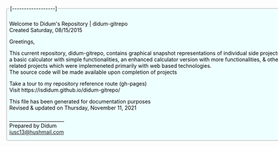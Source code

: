 
######
<fieldset><legend>[------------------]</legend><br/>
Welcome to Didum's Repository | didum-gitrepo <br/>
Created Saturday, 08/15/2015 <br/>

Greetings,

<p>This current repository, didum-gitrepo, contains graphical snapshot representations of individual side projects:<br/>
a basic calculator with simple functionalities, an enhanced calculator version with more functionalities, & other<br/> related projects which were implemeneted primarily with web based technologies.<br/>
    The source code will be made available upon completion of projects
    </p>
    
<p> Take a tour to my repository reference route (gh-pages)<br/>
    Visit https://isdidum.github.io/didum-gitrepo/
</p>

<p>
    This file has been generated for documentation purposes<br/>
    Revised & updated on Thursday, November 11, 2021
</p>

_______________________<br/>
Prepared by Didum <br/>
iusc13@hushmail.com
</fieldset>

<style>
    fieldset {
        border: 1px solid #aaa;
        border-radius: 4px;
        padding: .5em .5em 0;
        color: #000;
        background:#eff;
        width:850px;
    }
</style>
